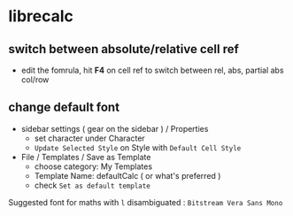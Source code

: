 # librecalc

## switch between absolute/relative cell ref

- edit the fomrula, hit **F4** on cell ref to switch between rel, abs, partial abs col/row

## change default font

- sidebar settings ( gear on the sidebar ) / Properties
  - set character under Character
  - `Update Selected Style` on Style with `Default Cell Style`
- File / Templates / Save as Template
  - choose category: My Templates
  - Template Name: defaultCalc ( or what's preferred )
  - check `Set as default template`

Suggested font for maths with `l` disambiguated : `Bitstream Vera Sans Mono`

